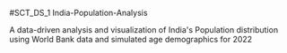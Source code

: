 #SCT_DS_1
India-Population-Analysis

A data-driven analysis and visualization of India's Population distribution using World Bank data and simulated age demographics for 2022 
